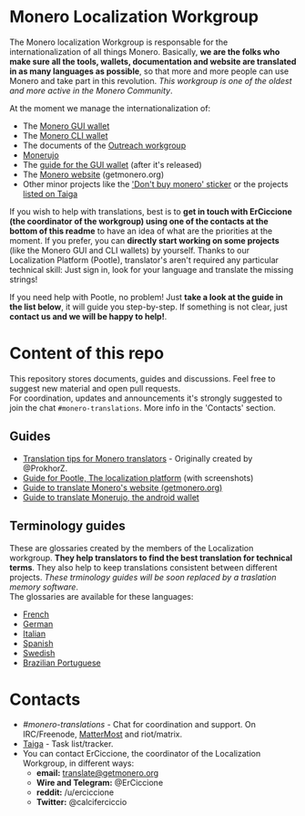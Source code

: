 # Monero Localization Workgroup
The Monero localization Workgroup is responsable for the internationalization of all things Monero. Basically, **we are the folks who make sure all the tools, wallets, documentation and website are translated in as many languages as possible**, so that more and more people can use Monero and take part in this revolution. *This workgroup is one of the oldest and more active in the Monero Community*.

At the moment we manage the internationalization of:

- The [Monero GUI wallet](https://github.com/monero-project/monero-gui)
- The [Monero CLI wallet](https://github.com/monero-project/monero)
- The documents of the [Outreach workgroup](https://github.com/monero-ecosystem/outreach-docs)
- [Monerujo](https://github.com/m2049r/xmrwallet)
- The [guide for the GUI wallet](https://github.com/monero-ecosystem/monero-GUI-guide) (after it's released)
- The [Monero website](https://repo.getmonero.org/monero-project/monero-site) (getmonero.org)
- Other minor projects like the ['Don't buy monero' sticker](https://github.com/monero-ecosystem/dont-buy-monero-sticker) or the projects [listed on Taiga](https://taiga.getmonero.org/project/erciccione-monero-localization/backlog)

If you wish to help with translations, best is to **get in touch with ErCiccione (the coordinator of the workgroup) using one of the contacts at the bottom of this readme** to have an idea of what are the priorities at the moment. If you prefer, you can **directly start working on some projects** (like the Monero GUI and CLI wallets) by yourself. Thanks to our Localization Platform (Pootle), translator's aren't required any particular technical skill: Just sign in, look for your language and translate the missing strings!
 
If you need help with Pootle, no problem! Just **take a look at the guide in the list below**, it will guide you step-by-step. If something is not clear, just **contact us and we will be happy to help!**.

# Content of this repo
This repository stores documents, guides and discussions. Feel free to suggest new material and open pull requests.  
For coordination, updates and announcements it's strongly suggested to join the chat `#monero-translations`. More info in the 'Contacts' section.

## Guides

+ [Translation tips for Monero translators](https://github.com/monero-ecosystem/monero-translations/blob/master/translation-tips.md) - Originally created by @ProkhorZ.
+ [Guide for Pootle, The localization platform](https://github.com/monero-ecosystem/monero-translations/blob/master/pootle.md) (with screenshots)
+ [Guide to translate Monero's website (getmonero.org)](https://github.com/monero-ecosystem/monero-translations/blob/master/translate-monero-website.md)
+ [Guide to translate Monerujo, the android wallet](https://github.com/monero-ecosystem/monero-translations/blob/master/translate-monerujo.md)

## Terminology guides
These are glossaries created by the members of the Localization workgroup. **They help translators to find the best translation for technical terms**. They also help to keep translations consistent between different projects. *These trminology guides will be soon replaced by a traslation memory software*.  
The glossaries are available for these languages:

  - [French](https://github.com/monero-ecosystem/monero-translations/blob/master/terminology-guides/french-terminology.md)
  - [German](https://github.com/monero-ecosystem/monero-translations/blob/master/terminology-guides/german-terminology.md)
  - [Italian](https://github.com/monero-ecosystem/monero-translations/blob/master/terminology-guides/italian-terminology.md)
  - [Spanish](https://github.com/monero-ecosystem/monero-translations/blob/master/terminology-guides/spanish-terminology.md)
  - [Swedish](https://github.com/monero-ecosystem/monero-translations/blob/master/terminology-guides/swedish-terminology.md)
  - [Brazilian Portuguese](https://github.com/monero-ecosystem/monero-translations/blob/master/terminology-guides/portuguese-br-terminology.md)

# Contacts

+ *#monero-translations* - Chat for coordination and support. On IRC/Freenode, [MatterMost](https://mattermost.getmonero.org/monero/channels/monero-translations) and riot/matrix.
+ [Taiga](https://taiga.getmonero.org/project/erciccione-monero-localization/) - Task list/tracker.
+ You can contact ErCiccione, the coordinator of the Localization Workgroup, in different ways:
  - **email:** translate@getmonero.org
  - **Wire and Telegram:** @ErCiccione
  - **reddit:** /u/erciccione
  - **Twitter:** @calciferciccio

